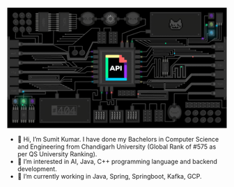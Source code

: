 ![logo](https://github.com/ABHISHEK-GHOSAL/ABHISHEK-GHOSAL/blob/main/banner.gif)

- 👋 Hi, I’m Sumit Kumar. I have done my Bachelors in Computer Science and Engineering from Chandigarh University (Global Rank of #575 as per QS University Ranking).
- 👀 I’m interested in AI, Java, C++ programming language and backend development.
- 🌱 I’m currently working in Java, Spring, Springboot, Kafka, GCP.
  
<!---
sumitkumar16dec/sumitkumar16dec is a ✨ special ✨ repository because its `README.md` (this file) appears on your GitHub profile.
You can click the Preview link to take a look at your changes.
--->
